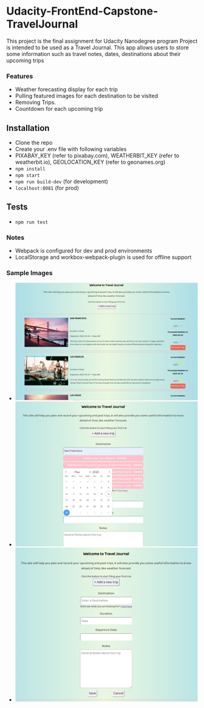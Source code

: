 # Udacity-FrontEnd-Capstone-TravelJournal
This project is the final assignment for Udacity Nanodegree program
Project is intended to be used as a Travel Journal.
This app allows users to store some information such as travel notes, dates, destinations about their upcoming trips

### Features
- Weather forecasting display for each trip
- Pulling featured images for each destination to be visited
- Removing Trips.
- Countdown for each upcoming trip

## Installation
- Clone the repo
- Create your .env file with following variables
- PIXABAY_KEY (refer to pixabay.com), WEATHERBIT_KEY (refer to weatherbit.io), GEOLOCATION_KEY (refer to geonames.org)
- ```npm install```
- ```npm start```
- ```npm run build-dev``` (for development)
- ```localhost:8081``` (for prod)

## Tests
- ```npm run test```

### Notes
- Webpack is configured for dev and prod environments
- LocalStorage and workbox-webpack-plugin is used for offline support

### Sample Images
- ![main screen with items](./sampleImages/travel-journal.PNG)
- ![add trip screen 1](./sampleImages/travel-journal2.PNG)
- ![add trip screen 2](./sampleImages/travel-journal3.PNG)
